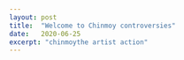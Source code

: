 ```yaml
---
layout: post
title:  "Welcome to Chinmoy controversies"
date:   2020-06-25
excerpt: "chinmoythe artist action"
---
```

